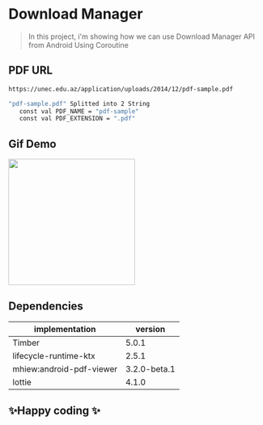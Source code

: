 # Download Manager
> In this project, i'm showing how we can use Download Manager API from Android Using Coroutine


## PDF URL
```sh
https://unec.edu.az/application/uploads/2014/12/pdf-sample.pdf

"pdf-sample.pdf" Splitted into 2 String
   const val PDF_NAME = "pdf-sample"
   const val PDF_EXTENSION = ".pdf"
```

## Gif Demo
<img src="https://user-images.githubusercontent.com/13301518/189175054-43c0e8b6-e075-46f9-93ea-eb0ba7637ff6.gif" width="250"/>

## Dependencies
| implementation | version |
| ------ | ------ |
| Timber |5.0.1 |
| lifecycle-runtime-ktx |2.5.1|
| mhiew:android-pdf-viewer |3.2.0-beta.1|
| lottie|4.1.0|


## ✨Happy coding ✨
